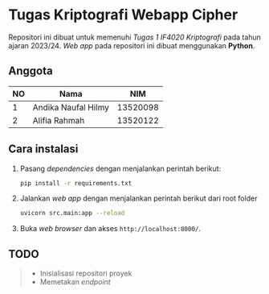 # Tugas Kriptografi Webapp Cipher

Repositori ini dibuat untuk memenuhi *Tugas 1 IF4020 Kriptografi* pada tahun ajaran 2023/24. *Web app* pada repositori ini dibuat menggunakan **Python**.

## Anggota

| NO | Nama                | NIM      |
|----|---------------------|----------|
| 1  | Andika Naufal Hilmy | 13520098 |
| 2  | Alifia Rahmah       | 13520122 |

## Cara instalasi

1. Pasang *dependencies* dengan menjalankan perintah berikut:
    ```bash
    pip install -r requirements.txt
    ```
2. Jalankan *web app* dengan menjalankan perintah berikut dari root folder
    ```bash
    uvicorn src.main:app --reload
    ```
3. Buka *web browser* dan akses `http://localhost:8000/`.

## TODO

> - Inisialisasi repositori proyek
> - Memetakan *endpoint*
